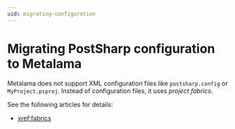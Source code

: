 ```yaml
---
uid: migrating-configuration
---
```


# Migrating PostSharp configuration to Metalama

Metalama does not support XML configuration files like `postsharp.config` or `MyProject.psproj`. Instead of configuration files, it uses _project fabrics_.

See the following articles for details:

* <xref:fabrics>

